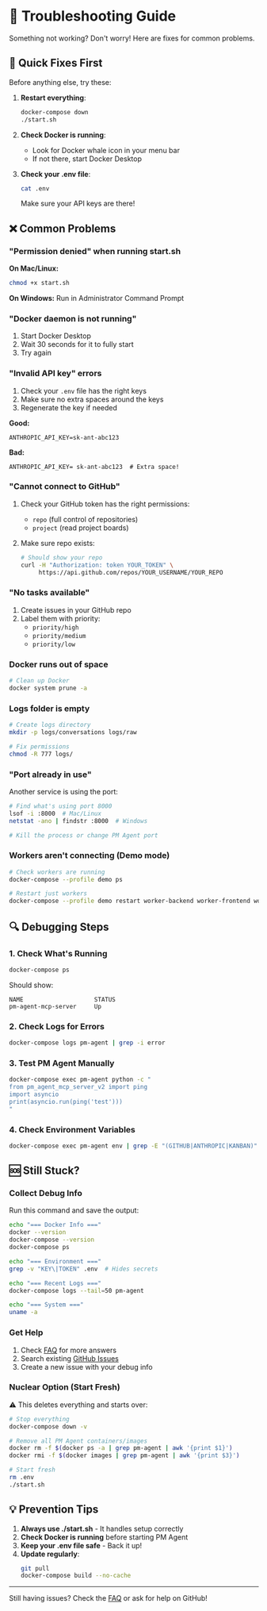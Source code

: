 # 🔧 Troubleshooting Guide

Something not working? Don't worry! Here are fixes for common problems.

## 🚨 Quick Fixes First

Before anything else, try these:

1. **Restart everything**:
   ```bash
   docker-compose down
   ./start.sh
   ```

2. **Check Docker is running**:
   - Look for Docker whale icon in your menu bar
   - If not there, start Docker Desktop

3. **Check your .env file**:
   ```bash
   cat .env
   ```
   Make sure your API keys are there!

## ❌ Common Problems

### "Permission denied" when running start.sh

**On Mac/Linux:**
```bash
chmod +x start.sh
```

**On Windows:**
Run in Administrator Command Prompt

### "Docker daemon is not running"

1. Start Docker Desktop
2. Wait 30 seconds for it to fully start
3. Try again

### "Invalid API key" errors

1. Check your `.env` file has the right keys
2. Make sure no extra spaces around the keys
3. Regenerate the key if needed

**Good:**
```
ANTHROPIC_API_KEY=sk-ant-abc123
```

**Bad:**
```
ANTHROPIC_API_KEY= sk-ant-abc123  # Extra space!
```

### "Cannot connect to GitHub"

1. Check your GitHub token has the right permissions:
   - `repo` (full control of repositories)
   - `project` (read project boards)

2. Make sure repo exists:
   ```bash
   # Should show your repo
   curl -H "Authorization: token YOUR_TOKEN" \
        https://api.github.com/repos/YOUR_USERNAME/YOUR_REPO
   ```

### "No tasks available"

1. Create issues in your GitHub repo
2. Label them with priority:
   - `priority/high`
   - `priority/medium`
   - `priority/low`

### Docker runs out of space

```bash
# Clean up Docker
docker system prune -a
```

### Logs folder is empty

```bash
# Create logs directory
mkdir -p logs/conversations logs/raw

# Fix permissions
chmod -R 777 logs/
```

### "Port already in use"

Another service is using the port:

```bash
# Find what's using port 8000
lsof -i :8000  # Mac/Linux
netstat -ano | findstr :8000  # Windows

# Kill the process or change PM Agent port
```

### Workers aren't connecting (Demo mode)

```bash
# Check workers are running
docker-compose --profile demo ps

# Restart just workers
docker-compose --profile demo restart worker-backend worker-frontend worker-qa
```

## 🔍 Debugging Steps

### 1. Check What's Running
```bash
docker-compose ps
```

Should show:
```
NAME                    STATUS
pm-agent-mcp-server     Up
```

### 2. Check Logs for Errors
```bash
docker-compose logs pm-agent | grep -i error
```

### 3. Test PM Agent Manually
```bash
docker-compose exec pm-agent python -c "
from pm_agent_mcp_server_v2 import ping
import asyncio
print(asyncio.run(ping('test')))
"
```

### 4. Check Environment Variables
```bash
docker-compose exec pm-agent env | grep -E "(GITHUB|ANTHROPIC|KANBAN)"
```

## 🆘 Still Stuck?

### Collect Debug Info

Run this command and save the output:
```bash
echo "=== Docker Info ==="
docker --version
docker-compose --version
docker-compose ps

echo "=== Environment ==="
grep -v "KEY\|TOKEN" .env  # Hides secrets

echo "=== Recent Logs ==="
docker-compose logs --tail=50 pm-agent

echo "=== System ==="
uname -a
```

### Get Help

1. Check [FAQ](faq.md) for more answers
2. Search existing [GitHub Issues](https://github.com/your-repo/issues)
3. Create a new issue with your debug info

### Nuclear Option (Start Fresh)

⚠️ This deletes everything and starts over:

```bash
# Stop everything
docker-compose down -v

# Remove all PM Agent containers/images
docker rm -f $(docker ps -a | grep pm-agent | awk '{print $1}')
docker rmi -f $(docker images | grep pm-agent | awk '{print $3}')

# Start fresh
rm .env
./start.sh
```

## 💡 Prevention Tips

1. **Always use ./start.sh** - It handles setup correctly
2. **Check Docker is running** before starting PM Agent  
3. **Keep your .env file safe** - Back it up!
4. **Update regularly**:
   ```bash
   git pull
   docker-compose build --no-cache
   ```

---

Still having issues? Check the [FAQ](faq.md) or ask for help on GitHub!